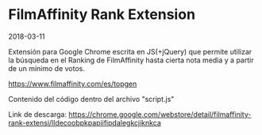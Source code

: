 # FilmAffinity Rank Extension
2018-03-11

Extensión para Google Chrome escrita en JS(+jQuery) que permite utilizar la búsqueda en el Ranking de FilmAffinity hasta cierta nota media y a partir de un mínimo de votos. 

https://www.filmaffinity.com/es/topgen

Contenido del código dentro del archivo "script.js"

Link de descarga: https://chrome.google.com/webstore/detail/filmaffinity-rank-extensi/lldecoobpkpapiifipdalegkcjiknkca
